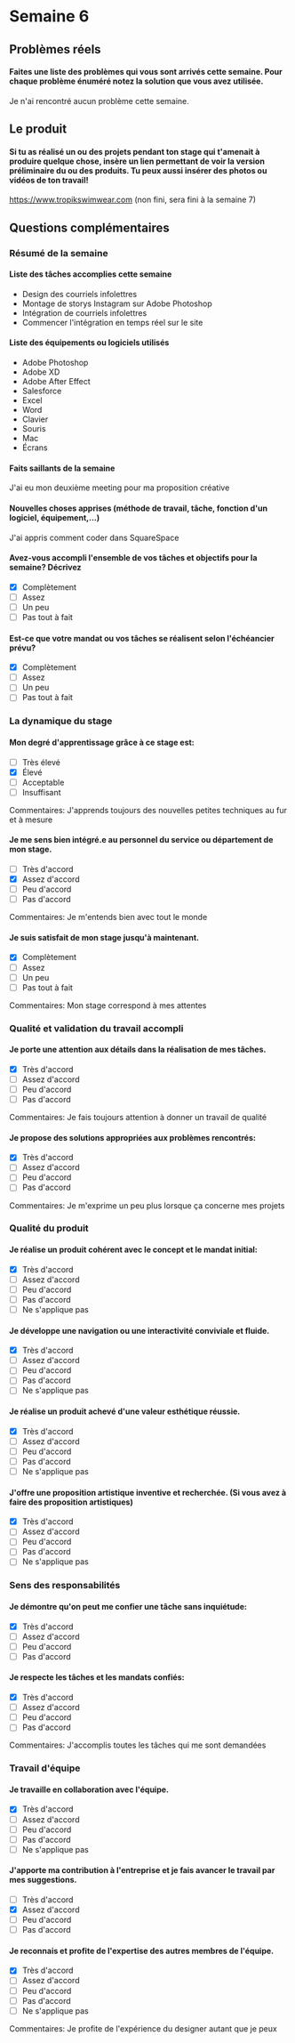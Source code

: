 # Semaine 6

## Problèmes réels

#### Faites une liste des problèmes qui vous sont arrivés cette semaine. Pour chaque problème énuméré notez la solution que vous avez utilisée.

Je n'ai rencontré aucun problème cette semaine.

## Le produit

#### Si tu as réalisé un ou des projets pendant ton stage qui t'amenait à produire quelque chose, insère un lien permettant de voir la version préliminaire du ou des produits. Tu peux aussi insérer des photos ou vidéos de ton travail!

https://www.tropikswimwear.com (non fini, sera fini à la semaine 7)

## Questions complémentaires

### Résumé de la semaine

#### Liste des tâches accomplies cette semaine

- Design des courriels infolettres
- Montage de storys Instagram sur Adobe Photoshop
- Intégration de courriels infolettres
- Commencer l'intégration en temps réel sur le site

#### Liste des équipements ou logiciels utilisés

- Adobe Photoshop
- Adobe XD
- Adobe After Effect
- Salesforce
- Excel
- Word
- Clavier
- Souris
- Mac
- Écrans

#### Faits saillants de la semaine

J'ai eu mon deuxième meeting pour ma proposition créative

#### Nouvelles choses apprises (méthode de travail, tâche, fonction d'un logiciel, équipement,...)

J'ai appris comment coder dans SquareSpace

#### Avez-vous accompli l'ensemble de vos tâches et objectifs pour la semaine? Décrivez

- [X] Complètement 
- [ ] Assez
- [ ] Un peu
- [ ] Pas tout à fait

#### Est-ce que votre mandat ou vos tâches se réalisent selon l'échéancier prévu?

- [X] Complètement 
- [ ] Assez
- [ ] Un peu
- [ ] Pas tout à fait
         
### La dynamique du stage

#### Mon degré d'apprentissage grâce à ce stage est:

- [ ] Très élevé
- [X] Élevé
- [ ] Acceptable
- [ ] Insuffisant
         
Commentaires: J'apprends toujours des nouvelles petites techniques au fur et à mesure

####  Je me sens bien intégré.e au personnel du service ou département de mon stage.

- [ ] Très d'accord
- [X] Assez d'accord
- [ ] Peu d'accord
- [ ] Pas d'accord
  
Commentaires: Je m'entends bien avec tout le monde

#### Je suis satisfait de mon stage jusqu'à maintenant. 

- [X] Complètement 
- [ ] Assez
- [ ] Un peu
- [ ] Pas tout à fait
         
Commentaires: Mon stage correspond à mes attentes

### Qualité et validation du travail accompli

#### Je porte une attention aux détails dans la réalisation de mes tâches.

- [X] Très d'accord
- [ ] Assez d'accord
- [ ] Peu d'accord
- [ ] Pas d'accord
       
Commentaires: Je fais toujours attention à donner un travail de qualité

#### Je propose des solutions appropriées aux problèmes rencontrés:

- [X] Très d'accord
- [ ] Assez d'accord
- [ ] Peu d'accord
- [ ] Pas d'accord
       
Commentaires: Je m'exprime un peu plus lorsque ça concerne mes projets

### Qualité du produit

#### Je réalise un produit cohérent avec le concept et le mandat initial:

- [X] Très d'accord
- [ ] Assez d'accord
- [ ] Peu d'accord
- [ ] Pas d'accord
- [ ] Ne s'applique pas  

#### Je développe une navigation ou une interactivité conviviale et fluide.

- [X] Très d'accord
- [ ] Assez d'accord
- [ ] Peu d'accord
- [ ] Pas d'accord
- [ ] Ne s'applique pas

#### Je réalise un produit achevé d'une valeur esthétique réussie. 

- [X] Très d'accord
- [ ] Assez d'accord
- [ ] Peu d'accord
- [ ] Pas d'accord
- [ ] Ne s'applique pas

#### J'offre une proposition artistique inventive et recherchée. (Si vous avez à faire des proposition artistiques)

- [X] Très d'accord
- [ ] Assez d'accord
- [ ] Peu d'accord
- [ ] Pas d'accord
- [ ] Ne s'applique pas

### Sens des responsabilités

#### Je démontre qu'on peut me confier une tâche sans inquiétude:

- [X] Très d'accord
- [ ] Assez d'accord
- [ ] Peu d'accord
- [ ] Pas d'accord   

#### Je respecte les tâches et les mandats confiés:

- [X] Très d'accord
- [ ] Assez d'accord
- [ ] Peu d'accord
- [ ] Pas d'accord
          
Commentaires: J'accomplis toutes les tâches qui me sont demandées    

### Travail d'équipe

#### Je travaille en collaboration avec l'équipe.

- [X] Très d'accord
- [ ] Assez d'accord
- [ ] Peu d'accord
- [ ] Pas d'accord
- [ ] Ne s'applique pas   

#### J'apporte ma contribution à l'entreprise et je fais avancer le travail par mes suggestions.

- [ ] Très d'accord
- [X] Assez d'accord
- [ ] Peu d'accord
- [ ] Pas d'accord   

#### Je reconnais et profite de l'expertise des autres membres de l'équipe.

- [X] Très d'accord
- [ ] Assez d'accord
- [ ] Peu d'accord
- [ ] Pas d'accord
- [ ] Ne s'applique pas
       
Commentaires: Je profite de l'expérience du designer autant que je peux
